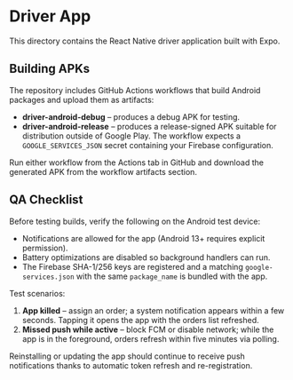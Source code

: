 # Driver App

This directory contains the React Native driver application built with Expo.

## Building APKs

The repository includes GitHub Actions workflows that build Android packages
and upload them as artifacts:

- **driver-android-debug** – produces a debug APK for testing.
- **driver-android-release** – produces a release-signed APK suitable for
  distribution outside of Google Play. The workflow expects a
  `GOOGLE_SERVICES_JSON` secret containing your Firebase configuration.

Run either workflow from the Actions tab in GitHub and download the generated
APK from the workflow artifacts section.

## QA Checklist

Before testing builds, verify the following on the Android test device:

- Notifications are allowed for the app (Android 13+ requires explicit permission).
- Battery optimizations are disabled so background handlers can run.
- The Firebase SHA-1/256 keys are registered and a matching `google-services.json`
  with the same `package_name` is bundled with the app.

Test scenarios:

1. **App killed** – assign an order; a system notification appears within a few
   seconds. Tapping it opens the app with the orders list refreshed.
2. **Missed push while active** – block FCM or disable network; while the app is
   in the foreground, orders refresh within five minutes via polling.

Reinstalling or updating the app should continue to receive push notifications
thanks to automatic token refresh and re-registration.

